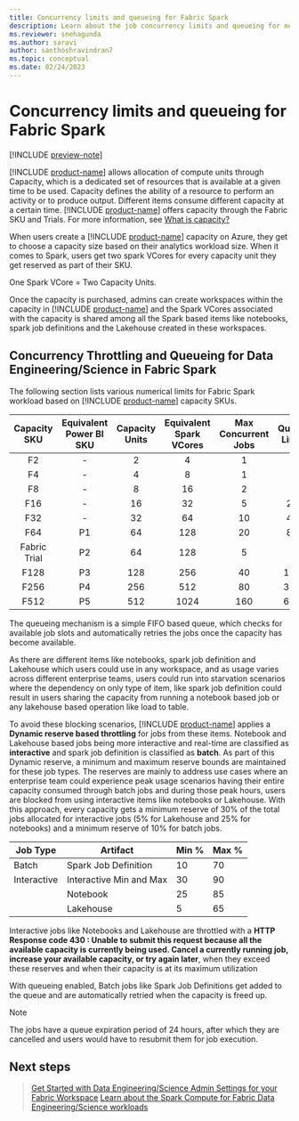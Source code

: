 ```yaml
---
title: Concurrency limits and queueing for Fabric Spark
description: Learn about the job concurrency limits and queueing for notebooks, spark job definitions and lakehouse jobs in Fabric.
ms.reviewer: snehagunda
ms.author: saravi
author: santhoshravindran7
ms.topic: conceptual
ms.date: 02/24/2023
---
```

# Concurrency limits and queueing for Fabric Spark

[!INCLUDE [preview-note](../includes/preview-note.md)]

[!INCLUDE [product-name](../includes/product-name.md)] allows allocation of compute units through Capacity, which is a dedicated set of resources that is available at a given time to be used. Capacity defines the ability of a resource to perform an activity or to produce output. Different items consume different capacity at a certain time. [!INCLUDE [product-name](../includes/product-name.md)] offers capacity through the Fabric SKU and Trials. For more information, see [What is capacity?](../enterprise/scale-capacity.md)

When users create a [!INCLUDE [product-name](../includes/product-name.md)] capacity on Azure, they get to choose a capacity size based on their analytics workload size. When it comes to Spark, users get two spark VCores for every capacity unit they get reserved as part of their SKU.

One Spark VCore = Two Capacity Units.

Once the capacity is purchased, admins can create workspaces within the capacity in [!INCLUDE [product-name](../includes/product-name.md)]  and the Spark VCores associated with the capacity is shared among all the Spark based items like notebooks, spark job definitions and the Lakehouse created in these workspaces. 

## Concurrency Throttling and Queueing for Data Engineering/Science in Fabric Spark

The following section lists various numerical limits for Fabric Spark workload based on [!INCLUDE [product-name](../includes/product-name.md)] capacity SKUs.

|Capacity SKU|Equivalent Power BI SKU| Capacity Units| Equivalent Spark VCores| Max Concurrent Jobs| Queue Limit|
|:-----:|:-----:|:------:|:-----:|:-----:|:-----:|
|F2|-|2|4|1|4|
|F4|-|4|8|1|4|
|F8|-|8|16|2|8|
|F16|-|16|32|5|20|
|F32|-|32|64|10|40|
|F64|P1|64|128|20|80|
|Fabric Trial|P2|64|128|5|-|
|F128|P3|128|256|40|160|
|F256|P4|256|512|80|320|
|F512|P5|512|1024|160|640|

The queueing mechanism is a simple FIFO based queue, which checks for available job slots and automatically retries the jobs once the capacity has become available. 

As there are different items like notebooks, spark job definition and Lakehouse which users could use in any workspace, and as usage varies across different enterprise teams, users could run into starvation scenarios where the dependency on only type of item, like spark job definition could result in users sharing the capacity from running a notebook based job or any lakehouse based operation like load to table. 

To avoid these  blocking scenarios, [!INCLUDE [product-name](../includes/product-name.md)] applies a **Dynamic reserve based throttling** for jobs from these items. Notebook and Lakehouse based jobs being more interactive and real-time are classified as **interactive** and spark job definition is classified as **batch**. As part of this Dynamic reserve, a minimum and maximum reserve bounds are maintained for these job types. The reserves are mainly to address use cases where an enterprise team could experience peak usage scenarios having their entire capacity consumed through batch jobs and during those peak hours, users are blocked from using interactive items like notebooks or Lakehouse. With this approach, every capacity gets a minimum reserve of 30% of the total jobs allocated for interactive jobs (5% for Lakehouse and 25% for notebooks) and a minimum reserve of 10% for batch jobs.  

| Job Type     | Artifact                  | Min % | Max % |
|--------------|---------------------------|-------|-------|
| Batch        | Spark Job Definition      | 10    | 70    |
| Interactive  | Interactive Min and Max   | 30    | 90    |
|              | Notebook                  | 25    | 85    |
|              | Lakehouse                 | 5     | 65    |


Interactive jobs like Notebooks and Lakehouse are throttled with a  **HTTP Response code 430 : Unable to submit this request because all the available capacity is currently being used. Cancel a currently running job, increase your available capacity, or try again later**,  when they exceed these reserves and when their capacity is at its maximum utilization

With queueing enabled, Batch jobs like Spark Job Definitions get added to the queue and are automatically retried when the capacity is freed up.

> [!NOTE]
> The jobs have a queue expiration period of 24 hours, after which they are cancelled and users would have to resubmit them for job execution. 

## Next steps

>[Get Started with Data Engineering/Science Admin Settings for your Fabric Workspace](workspace-admin-settings.md)
>[Learn about the Spark Compute for Fabric Data Engineering/Science workloads](spark-compute.md)
